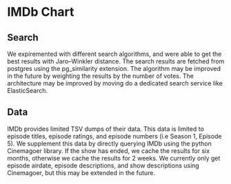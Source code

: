 # IMDb Chart

## Search

We expiremented with different search algorithms, and were able to get the best results with Jaro–Winkler distance.
The search results are fetched from postgres using the pg_similarity extension.
The algorithm may be improved in the future by weighting the results by the number of votes.
The architecture may be improved by moving do a dedicated search service like ElasticSearch.

## Data

IMDb provides limited TSV dumps of their data. This data is limited to episode titles, episode ratings, and episode numbers (i.e Season 1, Episode 5).
We supplement this data by directly querying IMDb using the python Cinemagoer library. If the show has ended, we cache the results for six months, otherwise we cache the results for 2 weeks. We currently only get episode airdate, episode descriptions, and show descriptions using Cinemagoer, but this may be extended in the future.
